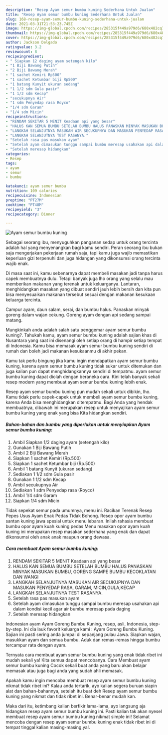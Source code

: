 ```yaml
---
description: "Resep Ayam semur bumbu kuning Sederhana Untuk Jualan"
title: "Resep Ayam semur bumbu kuning Sederhana Untuk Jualan"
slug: 168-resep-ayam-semur-bumbu-kuning-sederhana-untuk-jualan
date: 2021-03-31T21:53:23.745Z
image: https://img-global.cpcdn.com/recipes/285315f449a979d6/680x482cq70/ayam-semur-bumbu-kuning-foto-resep-utama.jpg
thumbnail: https://img-global.cpcdn.com/recipes/285315f449a979d6/680x482cq70/ayam-semur-bumbu-kuning-foto-resep-utama.jpg
cover: https://img-global.cpcdn.com/recipes/285315f449a979d6/680x482cq70/ayam-semur-bumbu-kuning-foto-resep-utama.jpg
author: Jackson Delgado
ratingvalue: 3.2
reviewcount: 8
recipeingredient:
- " Siapkan 12 daging ayam setengah kilo"
- "1 Biji Bawang Putih"
- "2 Biji Bawang Merah"
- "1 sachet Kemiri Rp500"
- "1 sachet Ketumbar biji Rp500"
- "1 batang Kunyit ukuran sedang"
- "1 1/2 sdm Gula pasir"
- "1 1/2 sdm Kecap"
- "secukupnya Air"
- "1 sdm Penyedap rasa Royco"
- "1/4 sdm Garam"
- "1/4 sdm Micin"
recipeinstructions:
- "RENDAM SEKITAR 5 MENIT Keadaan api yang besar"
- "HALUS KAN SEMUA BUMBU SETELAH BUMBU HALUS PANASKAN MINYAK MASUKAN BUMBU, GORENG SAMPE BUMBU KECOKLATAN DAN WANGI"
- "LANGKAH SELANJUTNYA MASUKAN AIR SECUKUPNYA DAN MASUKAN PENYEDAP RASA, GARAM, MICIN,GULA,KECAP"
- "LANGKAH SELANJUTNYA TEST RASANYA."
- "Setelah rasa pas masukan ayam"
- "Setelah ayam dimasukan tunggu sampai bumbu meresap usahakan api dalam kondisi kecil agar air bumbu meresap pada daging"
- "Setelah meresap hidangkan"
categories:
- Resep
tags:
- ayam
- semur
- bumbu

katakunci: ayam semur bumbu 
nutrition: 109 calories
recipecuisine: Indonesian
preptime: "PT27M"
cooktime: "PT48M"
recipeyield: "3"
recipecategory: Dinner

---
```



![Ayam semur bumbu kuning](https://img-global.cpcdn.com/recipes/285315f449a979d6/680x482cq70/ayam-semur-bumbu-kuning-foto-resep-utama.jpg)

Sebagai seorang ibu, menyuguhkan panganan sedap untuk orang tercinta adalah hal yang menyenangkan bagi kamu sendiri. Peran seorang ibu bukan saja mengerjakan pekerjaan rumah saja, tapi kamu juga wajib memastikan keperluan gizi terpenuhi dan juga hidangan yang dikonsumsi orang tercinta wajib enak.

Di masa  saat ini, kamu sebenarnya dapat membeli masakan jadi tanpa harus capek membuatnya dulu. Tetapi banyak juga lho orang yang selalu mau memberikan makanan yang terenak untuk keluarganya. Lantaran, menghidangkan masakan yang dibuat sendiri jauh lebih bersih dan kita pun bisa menyesuaikan makanan tersebut sesuai dengan makanan kesukaan keluarga tercinta. 

Campur ayam, daun salam, serai, dan bumbu halus. Panaskan minyak goreng dalam wajan cekung. Goreng ayam dengan api sedang sampai matang.

Mungkinkah anda adalah salah satu penggemar ayam semur bumbu kuning?. Tahukah kamu, ayam semur bumbu kuning adalah sajian khas di Nusantara yang saat ini disenangi oleh setiap orang di hampir setiap tempat di Indonesia. Kamu bisa memasak ayam semur bumbu kuning sendiri di rumah dan boleh jadi makanan kesukaanmu di akhir pekan.

Kamu tak perlu bingung jika kamu ingin mendapatkan ayam semur bumbu kuning, karena ayam semur bumbu kuning tidak sukar untuk ditemukan dan juga kalian pun dapat menghidangkannya sendiri di tempatmu. ayam semur bumbu kuning dapat diolah dengan beraneka cara. Kini telah banyak sekali resep modern yang membuat ayam semur bumbu kuning lebih enak.

Resep ayam semur bumbu kuning pun mudah sekali untuk dibikin, lho. Kamu tidak perlu capek-capek untuk membeli ayam semur bumbu kuning, karena Anda bisa menghidangkan ditempatmu. Bagi Anda yang hendak membuatnya, dibawah ini merupakan resep untuk menyajikan ayam semur bumbu kuning yang enak yang bisa Kita hidangkan sendiri.

<!--inarticleads1-->

##### Bahan-bahan dan bumbu yang diperlukan untuk menyiapkan Ayam semur bumbu kuning:

1. Ambil  Siapkan 1/2 daging ayam (setengah kilo)
1. Gunakan 1 Biji Bawang Putih
1. Ambil 2 Biji Bawang Merah
1. Siapkan 1 sachet Kemiri (Rp.500)
1. Siapkan 1 sachet Ketumbar biji (Rp.500)
1. Ambil 1 batang Kunyit (ukuran sedang)
1. Sediakan 1 1/2 sdm Gula pasir
1. Gunakan 1 1/2 sdm Kecap
1. Ambil secukupnya Air
1. Sediakan 1 sdm Penyedap rasa (Royco)
1. Ambil 1/4 sdm Garam
1. Siapkan 1/4 sdm Micin


Tidak sepekat semur pada umumnya, menu ini. Racikan Terenak Resep Pepes Usus Ayam Enak Pedas Tidak Bohong. Resep opor ayam bumbu santan kuning jawa spesial untuk menu lebaran. Inilah rahasia membuat bumbu opor ayam kuah kuning pedas Menu masakan opor ayam kuah kuning ini merupakan resep masakan sederhana yang enak dan dapat dikonsumsi oleh anak anak maupun orang dewasa. 

<!--inarticleads2-->

##### Cara membuat Ayam semur bumbu kuning:

1. RENDAM SEKITAR 5 MENIT Keadaan api yang besar
1. HALUS KAN SEMUA BUMBU SETELAH BUMBU HALUS PANASKAN MINYAK MASUKAN BUMBU, GORENG SAMPE BUMBU KECOKLATAN DAN WANGI
1. LANGKAH SELANJUTNYA MASUKAN AIR SECUKUPNYA DAN MASUKAN PENYEDAP RASA, GARAM, MICIN,GULA,KECAP
1. LANGKAH SELANJUTNYA TEST RASANYA.
1. Setelah rasa pas masukan ayam
1. Setelah ayam dimasukan tunggu sampai bumbu meresap usahakan api dalam kondisi kecil agar air bumbu meresap pada daging
1. Setelah meresap hidangkan


Indonesian ayam Ayam Goreng Bumbu Kuning, resep, asli, Indonesia, step-by-step. Ini dia lauk favorit keluarga kami : Ayam Goreng Bumbu Kuning. Sajian ini pasti sering anda jumpai di sepanjang pulau Jawa. Siapkan wajan, masukkan ayam dan semua bumbu. Aduk dan remas-remas hingga bumbu tercampur rata dengan ayam. 

Ternyata cara membuat ayam semur bumbu kuning yang enak tidak ribet ini mudah sekali ya! Kita semua dapat mencobanya. Cara Membuat ayam semur bumbu kuning Cocok sekali buat anda yang baru akan belajar memasak atau juga bagi anda yang sudah ahli memasak.

Apakah kamu ingin mencoba membuat resep ayam semur bumbu kuning nikmat tidak ribet ini? Kalau anda tertarik, ayo kalian segera buruan siapin alat dan bahan-bahannya, setelah itu buat deh Resep ayam semur bumbu kuning yang nikmat dan tidak ribet ini. Benar-benar mudah kan. 

Maka dari itu, ketimbang kalian berfikir lama-lama, ayo langsung aja hidangkan resep ayam semur bumbu kuning ini. Pasti kalian tak akan nyesel membuat resep ayam semur bumbu kuning nikmat simple ini! Selamat mencoba dengan resep ayam semur bumbu kuning enak tidak ribet ini di tempat tinggal kalian masing-masing,ya!.

